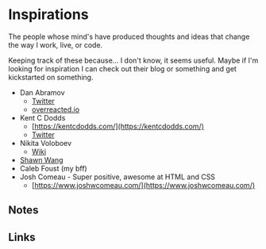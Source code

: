 # Inspirations

The people whose mind's have produced thoughts and ideas that change the way I work, live, or code.

Keeping track of these because... I don't know, it seems useful. Maybe if I'm looking for inspiration I can check out their blog or something and get kickstarted on something.

- Dan Abramov
  - [Twitter](https://twitter.com/dan_abramov)
  - [overreacted.io](https://overreacted.io/)
- Kent C Dodds
  - [https://kentcdodds.com/](https://kentcdodds.com/)
  - [Twitter](https://twitter.com/kentcdodds)
- Nikita Voloboev
  - [Wiki](https://wiki.nikitavoloboev.xyz/)
- [Shawn Wang](https://swyx.io)
- Caleb Foust \(my bff\)
- Josh Comeau - Super positive, awesome at HTML and CSS
  - [https://www.joshwcomeau.com/](https://www.joshwcomeau.com/)

## Notes

## Links